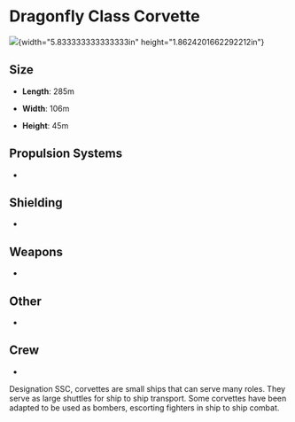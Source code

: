 Dragonfly Class Corvette
========================

![](media/image1.png){width="5.833333333333333in"
height="1.8624201662292212in"}

Size
----

-   **Length**: 285m

-   **Width**: 106m

-   **Height**: 45m

Propulsion Systems
------------------

-   

Shielding
---------

-   

Weapons
-------

-   

Other
-----

-   

Crew
----

-   

Designation SSC, corvettes are small ships that can serve many roles.
They serve as large shuttles for ship to ship transport. Some corvettes
have been adapted to be used as bombers, escorting fighters in ship to
ship combat.
